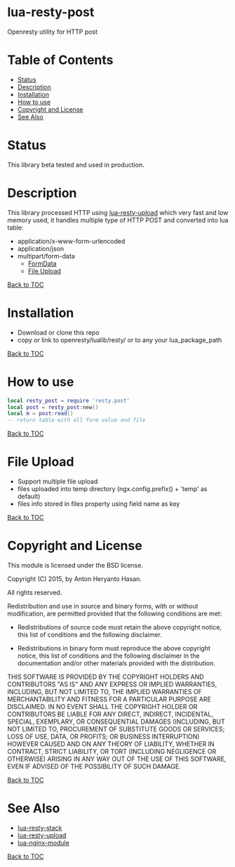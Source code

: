 lua-resty-post
==============

Openresty utility for HTTP post

Table of Contents
=================
* [Status](#status)
* [Description](#description)
* [Installation](#installation)
* [How to use](#how-to-use)
* [Copyright and License](#copyright-and-license)
* [See Also](#see-also)

Status
======

This library beta tested and used in production.

Description
===========

This library processed HTTP using [lua-resty-upload](https://github.com/openresty/lua-resty-upload) which very fast and low memory used, it handles multiple type of HTTP POST and converted into lua table:
* application/x-www-form-urlencoded
* application/json
* multipart/form-data
  * [FormData](https://developer.mozilla.org/en-US/docs/Web/API/FormData)
  * [File Upload](#file-upload)

[Back to TOC](#table-of-contents)

Installation
============

* Download or clone this repo
* copy or link to openresty/lualib/resty/ or to any your lua_package_path

[Back to TOC](#table-of-contents)

How to use
==========

```lua
local resty_post = require 'resty.post'
local post = resty_post:new()
local m = post:read()
-- return table with all form value and file
```

[Back to TOC](#table-of-contents)

File Upload
===========

* Support multiple file upload
* files uploaded into temp directory (ngx.config.prefix() + 'temp' as default)
* files info stored in files property using field name as key


[Back to TOC](#table-of-contents)

Copyright and License
=====================

This module is licensed under the BSD license.

Copyright (C) 2015, by Anton Heryanto Hasan.

All rights reserved.

Redistribution and use in source and binary forms, with or without modification, are permitted provided that the following conditions are met:

* Redistributions of source code must retain the above copyright notice, this list of conditions and the following disclaimer.

* Redistributions in binary form must reproduce the above copyright notice, this list of conditions and the following disclaimer in the documentation and/or other materials provided with the distribution.

THIS SOFTWARE IS PROVIDED BY THE COPYRIGHT HOLDERS AND CONTRIBUTORS "AS IS" AND ANY EXPRESS OR IMPLIED WARRANTIES, INCLUDING, BUT NOT LIMITED TO, THE IMPLIED WARRANTIES OF MERCHANTABILITY AND FITNESS FOR A PARTICULAR PURPOSE ARE DISCLAIMED. IN NO EVENT SHALL THE COPYRIGHT HOLDER OR CONTRIBUTORS BE LIABLE FOR ANY DIRECT, INDIRECT, INCIDENTAL, SPECIAL, EXEMPLARY, OR CONSEQUENTIAL DAMAGES (INCLUDING, BUT NOT LIMITED TO, PROCUREMENT OF SUBSTITUTE GOODS OR SERVICES; LOSS OF USE, DATA, OR PROFITS; OR BUSINESS INTERRUPTION) HOWEVER CAUSED AND ON ANY THEORY OF LIABILITY, WHETHER IN CONTRACT, STRICT LIABILITY, OR TORT (INCLUDING NEGLIGENCE OR OTHERWISE) ARISING IN ANY WAY OUT OF THE USE OF THIS SOFTWARE, EVEN IF ADVISED OF THE POSSIBILITY OF SUCH DAMAGE.

[Back to TOC](#table-of-contents)

See Also
========
* [lua-resty-stack](https://github.com/antonheryanto/lua-resty-stack) 
* [lua-resty-upload](https://github.com/openresty/lua-resty-upload)
* [lua-nginx-module](https://github.com/openresty/lua-nginx-module)

[Back to TOC](#table-of-contents)
